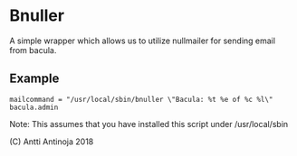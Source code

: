# Bnuller


A simple wrapper which allows us to utilize nullmailer for sending email from
bacula.

## Example

```
mailcommand = "/usr/local/sbin/bnuller \"Bacula: %t %e of %c %l\" bacula.admin
```
Note: This assumes that you have installed this script under /usr/local/sbin

(C) Antti Antinoja 2018

